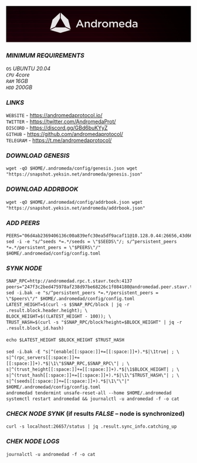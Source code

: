 <img src="https://github.com/RedFoxAT/Andromeda/blob/main/andromeda_logo.png" width="1150" alt="" />

### _MINIMUM REQUIREMENTS_
 ```OS``` _UBUNTU 20.04<br>
 ```CPU``` 4core<br>
 ```RAM``` 16GB<br>
 ```HDD``` 200GB_<br>

### _LINKS_
```WEBSITE``` - https://andromedaprotocol.io/ <br>
```TWITTER``` - https://twitter.com/AndromedaProt/ <br>
```DISCORD``` - https://discord.gg/GBd6buKYyZ <br>
```GITHUB``` - https://github.com/andromedaprotocol/ <br>
```TELEGRAM``` - https://t.me/andromedaprotocol/ <br>

### _DOWNLOAD GENESIS_
```
wget -qO $HOME/.andromeda/config/genesis.json wget "https://snapshot.yeksin.net/andromeda/genesis.json"
```
### _DOWNLOAD ADDRBOOK_
```
wget -qO $HOME/.andromedad/config/addrbook.json wget "https://snapshot.yeksin.net/andromeda/addrbook.json"
```
### _ADD PEERS_
```
PEERS="06d4ab2369406136c00a839efc30ea5df9acaf11@10.128.0.44:26656,43d667323445c8f4d450d5d5352f499fa04839a8@192.168.0.237:26656,29a9c5bfb54343d25c89d7119fade8b18201c503@192.168.101.79:26656,6006190d5a3a9686bbcce26abc79c7f3f868f43a@37.252.184.230:26656"
sed -i -e "s/^seeds *=.*/seeds = \"$SEEDS\"/; s/^persistent_peers *=.*/persistent_peers = \"$PEERS\"/" $HOME/.andromedad/config/config.toml
```
### _SYNK NODE_
```
SNAP_RPC=http://andromedad.rpc.t.stavr.tech:4137
peers="247f3c2bed475978af238d97be68226c1f084180@andromedad.peer.stavr.tech:4376"
sed -i.bak -e "s/^persistent_peers *=.*/persistent_peers = \"$peers\"/" $HOME/.andromedad/config/config.toml
LATEST_HEIGHT=$(curl -s $SNAP_RPC/block | jq -r .result.block.header.height); \
BLOCK_HEIGHT=$((LATEST_HEIGHT - 100)); \
TRUST_HASH=$(curl -s "$SNAP_RPC/block?height=$BLOCK_HEIGHT" | jq -r .result.block_id.hash)

echo $LATEST_HEIGHT $BLOCK_HEIGHT $TRUST_HASH

sed -i.bak -E "s|^(enable[[:space:]]+=[[:space:]]+).*$|\1true| ; \
s|^(rpc_servers[[:space:]]+=[[:space:]]+).*$|\1\"$SNAP_RPC,$SNAP_RPC\"| ; \
s|^(trust_height[[:space:]]+=[[:space:]]+).*$|\1$BLOCK_HEIGHT| ; \
s|^(trust_hash[[:space:]]+=[[:space:]]+).*$|\1\"$TRUST_HASH\"| ; \
s|^(seeds[[:space:]]+=[[:space:]]+).*$|\1\"\"|" $HOME/.andromedad/config/config.toml
andromedad tendermint unsafe-reset-all --home $HOME/.andromedad
systemctl restart andromedad && journalctl -u andromedad -f -o cat
```
### _CHECK NODE SYNK_ (if results _FALSE_ – node is synchronized)
```
curl -s localhost:26657/status | jq .result.sync_info.catching_up
```

### _CHEK NODE LOGS_
```
journalctl -u andromedad -f -o cat
```
